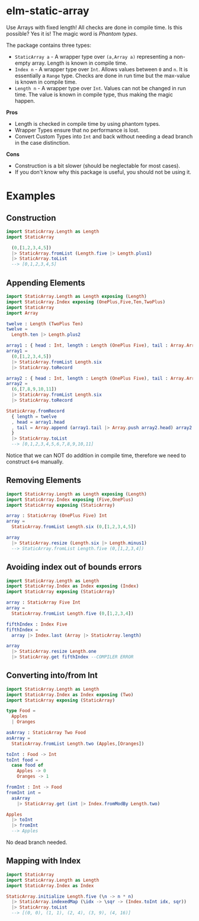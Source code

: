 # elm-static-array

Use Arrays with fixed length! All checks are done in compile time. Is this possible? Yes it is!
The magic word is _Phantom types_.

The package contains three types:

- `StaticArray a` - A wrapper type over `(a,Array a)` representing a non-empty array. Length is known in compile time.
- `Index n` - A wrapper type over `Int`. Allows values between `0` and `n`. It is essentially a `Range` type. Checks are done in run time but the max-value is known in compile time.
- `Length n` - A wrapper type over `Int`. Values can not be changed in run time. The value is known in compile type, thus making the magic happen.

**Pros**

- Length is checked in compile time by using phantom types.
- Wrapper Types ensure that no performance is lost.
- Convert Custom Types into `Int` and back without needing a dead branch in the case distinction.

**Cons**

- Construction is a bit slower (should be neglectable for most cases).
- If you don't know why this package is useful, you should not be using it.

# Examples

## Construction

```elm
import StaticArray.Length as Length
import StaticArray

  (0,[1,2,3,4,5])
  |> StaticArray.fromList (Length.five |> Length.plus1)
  |> StaticArray.toList
  --> [0,1,2,3,4,5]
```

## Appending Elements

```elm
import StaticArray.Length as Length exposing (Length)
import StaticArray.Index exposing (OnePlus,Five,Ten,TwoPlus)
import StaticArray
import Array

twelve : Length (TwoPlus Ten)
twelve =
  Length.ten |> Length.plus2

array1 : { head : Int, length : Length (OnePlus Five), tail : Array.Array Int }
array1 =
  (0,[1,2,3,4,5])
  |> StaticArray.fromList Length.six
  |> StaticArray.toRecord

array2 : { head : Int, length : Length (OnePlus Five), tail : Array.Array Int }
array2 =
  (6,[7,8,9,10,11])
  |> StaticArray.fromList Length.six
  |> StaticArray.toRecord

StaticArray.fromRecord
  { length = twelve
  , head = array1.head
  , tail = Array.append (array1.tail |> Array.push array2.head) array2.tail
  }
  |> StaticArray.toList
  --> [0,1,2,3,4,5,6,7,8,9,10,11]
```

Notice that we can NOT do addition in compile time, therefore we need to construct `6+6` manually.

## Removing Elements

```elm
import StaticArray.Length as Length exposing (Length)
import StaticArray.Index exposing (Five,OnePlus)
import StaticArray exposing (StaticArray)

array : StaticArray (OnePlus Five) Int
array =
  StaticArray.fromList Length.six (0,[1,2,3,4,5])

array
  |> StaticArray.resize (Length.six |> Length.minus1)
  --> StaticArray.fromList Length.five (0,[1,2,3,4])
```

## Avoiding index out of bounds errors

```elm
import StaticArray.Length as Length
import StaticArray.Index as Index exposing (Index)
import StaticArray exposing (StaticArray)

array : StaticArray Five Int
array =
  StaticArray.fromList Length.five (0,[1,2,3,4])

fifthIndex : Index Five
fifthIndex =
  array |> Index.last (Array |> StaticArray.length)

array
  |> StaticArray.resize Length.one
  |> StaticArray.get fifthIndex --COMPILER ERROR
```

## Converting into/from Int

```elm
import StaticArray.Length as Length
import StaticArray.Index as Index exposing (Two)
import StaticArray exposing (StaticArray)

type Food =
  Apples
  | Oranges

asArray : StaticArray Two Food
asArray =
  StaticArray.fromList Length.two (Apples,[Oranges])

toInt : Food -> Int
toInt food =
  case food of
    Apples -> 0
    Oranges -> 1

fromInt : Int -> Food
fromInt int =
  asArray
    |> StaticArray.get (int |> Index.fromModBy Length.two)

Apples
  |> toInt
  |> fromInt
  --> Apples
```

No dead branch needed.

## Mapping with Index

```elm
import StaticArray
import StaticArray.Length as Length
import StaticArray.Index as Index

StaticArray.initialize Length.five (\n -> n * n)
  |> StaticArray.indexedMap (\idx -> \sqr -> (Index.toInt idx, sqr))
  |> StaticArray.toList
  --> [(0, 0), (1, 1), (2, 4), (3, 9), (4, 16)]
```
